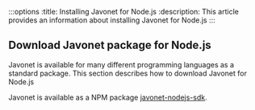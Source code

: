 :::options
:title: Installing Javonet for Node.js
:description: This article provides an information about installing Javonet for Node.js
:::

## Download Javonet package for Node.js

Javonet is available for many different programming languages as a standard package. This section describes how to download Javonet for Node.js

Javonet is available as a NPM package [javonet-nodejs-sdk](https://www.npmjs.com/package/javonet-nodejs-sdk). 

